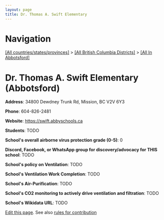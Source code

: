 ```yaml
---
layout: page
title: Dr. Thomas A. Swift Elementary
---
```

# Navigation

[[All countries/states/provinces]](../../..) > [[All British Columbia Districts]](../..) > [[All In Abbotsford]](..)

# Dr. Thomas A. Swift Elementary (Abbotsford)

**Address**: 34800 Dewdney Trunk Rd, Mission, BC V2V 6Y3

**Phone**: 604-826-2481

**Website**: <https://swift.abbyschools.ca>

**Students**: TODO

**School's overall airborne virus protection grade (0-5)**: 0

**Discord, Facebook, or WhatsApp group for discovery/advocacy for THIS school**: TODO

**School's policy on Ventilation**: TODO

**School's Ventilation Work Completion**: TODO

**School's Air-Purification**: TODO

**School's CO2 monitoring to actively drive ventilation and filtration**: TODO

**School's Wikidata URL**: TODO


[Edit this page](https://github.com/ventilate-schools/BC/edit/main/./Abbotsford/Dr._Thomas_A._Swift_Elementary.md). See also [rules for contribution](../../../contribution-rules/)